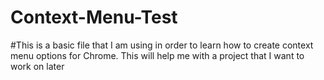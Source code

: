 # Context-Menu-Test

#This is a basic file that I am using in order to learn how to create context menu options for Chrome. This will help me with a project that I want to work on later
